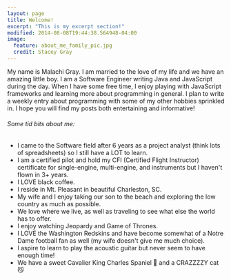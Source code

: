 ```yaml
---
layout: page
title: Welcome!
excerpt: "This is my excerpt section!"
modified: 2014-08-08T19:44:38.564948-04:00
image:
  feature: about_me_family_pic.jpg
  credit: Stacey Gray
---
```


My name is Malachi Gray.  I am married to the love of my life and we have an amazing little boy.  I am a Software Engineer writing Java and JavaScript during the day.  When I have some free time, I enjoy playing with JavaScript frameworks and learning more about programming in general.  I plan to write a weekly entry about programming with some of my other hobbies sprinkled in.  I hope you will find my posts both entertaining and informative!

###### Some tid bits about me:
* I came to the Software field after 6 years as a project analyst (think lots of spreadsheets) so I still have a LOT to learn.
* I am a certified pilot and hold my CFI (Certified Flight Instructor) certificate for single-engine, multi-engine, and instruments but I haven't flown in 3+ years.
* I LOVE black coffee.
* I reside in Mt. Pleasant in beautiful Charleston, SC.  
* My wife and I enjoy taking our son to the beach and exploring the low country as much as possible.
* We love where we live, as well as traveling to see what else the world has to offer.
* I enjoy watching Jeopardy and Game of Thrones.
* I LOVE the Washington Redskins and have become somewhat of a Notre Dame football fan as well (my wife doesn't give me much choice).
* I aspire to learn to play the acoustic guitar but never seem to have enough time!
* We have a sweet Cavalier King Charles Spaniel 🐶 and a CRAZZZZY cat 😼

